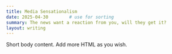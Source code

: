 ```yaml
---
title: Media Sensationalism
date: 2025-04-30        # use for sorting
summary: The news want a reaction from you, will they get it?
layout: writing
---
```


<p>Short body content. Add more HTML as you wish.</p>
